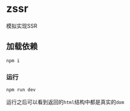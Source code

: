 # zssr

模拟实现SSR

## 加载依赖

```sh
npm i
```

### 运行

```sh
npm run dev
```
运行之后可以看到返回的`html`结构中都是真实的`dom`